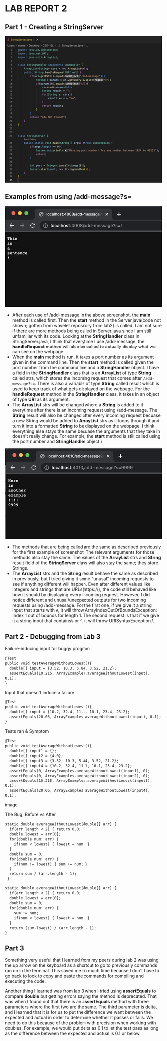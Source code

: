 # **LAB REPORT 2**
## **Part 1 - Creating a StringServer**
![Image](StringServerCode.png)

## Examples from using /add-message?s=<String>
![Image](ex1.png)
* After each use of /add-message in the above screenshot, the **main** method is called first. Then the **start** method in the Server.java(code not shown; gotten from wavelet repository from lab2) is called. I am not sure if there are more methods being called in Server.java since I am still unfamiliar with its code. Looking at the **StringHandler** class in StringServer.java, I think that everytime I use /add-message, the **handleRequest** method will also be called to actually display what we can see on the webpage.
* When the **main** method is run, it takes a port number as its argument given in the command line. Then the **start** method is called given the port number from the command line and a **StringHandler** object. I have a field in the **StringHandler** class that is an **ArrayList** of type **String** called strs, which stores the incoming request that comes after `/add-message?s=`. There is also a variable of type **String** called result which is used to keep track of what gets displayed on the webpage. For the **handleRequest** method in the **StringHandler** class, it takes in an object of type **URI** as its argument.
* The **ArrayList** strs will be changed where a **String** is added to it everytime after there is an incoming request using /add-message. The **String** result will also be changed after every incoming request becuase a new String would be added to **ArrayList** strs as it loops through it and turn it into a formatted **String** to be displayed on the webpage. I think everything else stays the same becuase the arguments that they take in doesn't really change. For example, the **start** method is still called using the port number and **StringHandler** object.\


![Image](ex2.png)
* The methods that are being called are the same as described previously for the first example of screenshot. The relevant arguments for those methods also stay the same. The values of the **ArrayList** strs and **String** result field of the **StringServer** class will also stay the same; they store Strings.
* The **ArrayList** strs and the **String** result behave the same as described in previously, but I tried giving it some "unusal" incoming requests to see if anything different will happen. Even after different values like integers and strings that are URLs(https://), the code still behaved like how it should by displaying every incoming request. However, I did notice different and unusal/unexpected outputs for two incoming requests using /add-message. For the first one, if we give it a string input that starts with `#`, it will throw ArrayIndexOutOfBoundsException: Index 1 out of bounds for length 1. The second request is that if we give it a string input that contains`%` or `^`, it will throw URISyntaxException.\




## **Part 2 - Debugging from Lab 3**
Failure-inducing input for buggy program
```
@Test
public void testAverageWithoutLowest(){
  double[] input = {3.52, 10.3, 5.84, 3.52, 21.2};
  assertEquals(10.215, ArrayExamples.averageWithoutLowest(input), 0.1);
}
```

Input that doesn't induce a failure
```
@Test
public void testAverageWithoutLowest(){
  double[] input = {10.2, 32.4, 11.1, 10.1, 23.4, 23.2};
  assertEquals(20.06, ArrayExamples.averageWithoutLowest(input), 0.1);
}
```

Tests ran & Symptom 
```
@Test
public void testAverageWithoutLowest(){
  double[] input1 = {};
  double[] input2 = {4.0};
  double[] input3 = {3.52, 10.3, 5.84, 3.52, 21.2};
  double[] input4 = {10.2, 32.4, 11.1, 10.1, 23.4, 23.2};
  assertEquals(0, ArrayExamples.averageWithoutLowest(input1), 0);
  assertEquals(0, ArrayExamples.averageWithoutLowest(input2), 0);
  assertEquals(10.215, ArrayExamples.averageWithoutLowest(input3), 0.1);
  assertEquals(20.06, ArrayExamples.averageWithoutLowest(input4), 0.1);

```
image




The Bug, Before vs After
```
static double averageWithoutLowest(double[] arr) {
  if(arr.length < 2) { return 0.0; }
  double lowest = arr[0];
  for(double num: arr) {
    if(num < lowest) { lowest = num; }
  }
  double sum = 0;
  for(double num: arr) {
    if(num != lowest) { sum += num; }
  }
  return sum / (arr.length - 1);
 }
```

```
static double averageWithoutLowest(double[] arr) {
  if(arr.length < 2) { return 0.0; }
  double lowest = arr[0];
  double sum = 0;
  for(double num: arr) {
    sum += num;
    if(num < lowest) { lowest = num; }
  }
  return (sum-lowest) / (arr.length - 1);
}
```

## **Part 3**
Something very useful that I learned from my peers during lab 2 was using the up arrow on the keyboard as a shortcut to go to previously commands ran on in the terminal. This saved me so much time because I don't have to go back to look to copy and paste the commands for compiling and executing the code. 

Another thing I learned was from lab 3 when I tried using **assertEquals** to compare **double** but getting errors saying the method is deprecated. That was when I found out that there is an **assertEquals** method with three parameters where the first two are the same. The third parameter is delta, and I learned that it is for us to put the difference we want between the expected and actual in order to determine whether it passes or fails. We need to do this because of the problem with precision when working with doubles. For example, we would put delta as 0.1 to let the test pass as long as the difference between the expected and actual is 0.1 or below.

